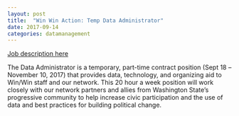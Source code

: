```yaml
---
layout: post
title:  "Win Win Action: Temp Data Administrator"
date: 2017-09-14
categories: datamanagement
---
```

[Job description here](https://drive.google.com/file/d/0B9_aAEjlRGgQNnM1Sk1hXzJialE/view?usp=sharing)

The Data Administrator is a temporary, part-time contract position (Sept 18 –November 10, 2017) that
provides data, technology, and organizing aid to Win/Win staff and our network. This 20 hour a week
position will work closely with our network partners and allies from Washington State’s progressive
community to help increase civic participation and the use of data and best practices for building
political change.
